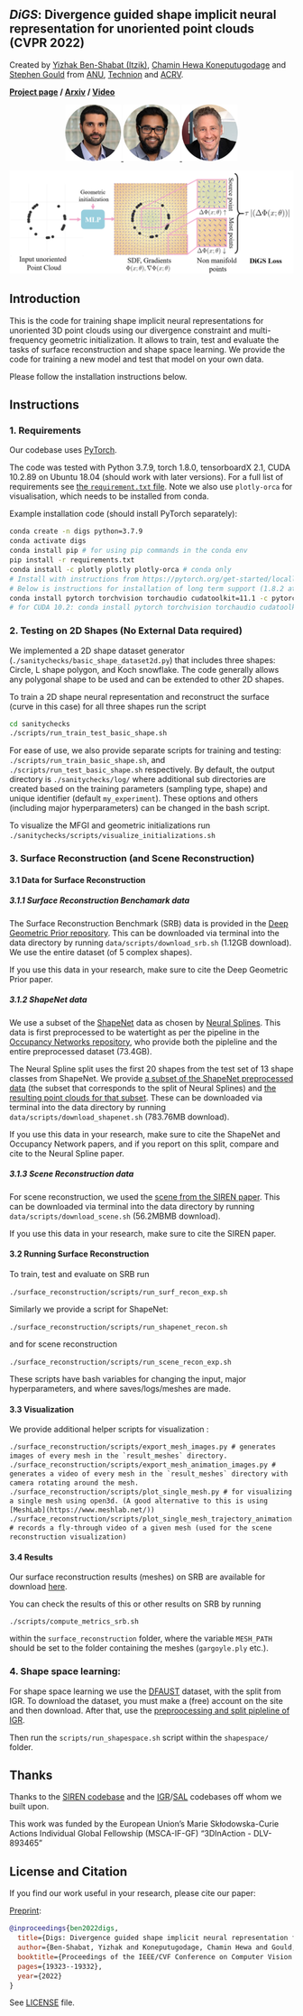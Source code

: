 ***DiGS***: Divergence guided shape implicit neural representation for unoriented point clouds (CVPR 2022)
---
Created by [Yizhak Ben-Shabat (Itzik)](http://www.itzikbs.com), [Chamin Hewa Koneputugodage]( https://www.linkedin.com/in/chamin-hewa-koneputugodage-b3ba17148/) and [Stephen Gould](http://users.cecs.anu.edu.au/~sgould/) from [ANU](https://www.anu.edu.au/), [Technion](https://www.technion.ac.il/) and [ACRV](https://roboticvision.org/).

__[Project page](https://chumbyte.github.io/DiGS-Site/)&nbsp;/ [Arxiv](https://arxiv.org/pdf/2106.10811)&nbsp;/ [Video](https://arxiv.org/pdf/2106.10811)__

<div align="center">
  <a href="https://www.itzikbs.com/" target="blank">
    <img src="assets/YizhakBenShabat.jpg" alt="Yizhak Ben-Shabat (Itzik)" style="height:100px;">
  </a>
  <a href="https://www.linkedin.com/in/chamin-hewa-koneputugodage-b3ba17148/" target="blank">
    <img src="assets/ChaminHewa.jpg" alt="Chamin Hewa Koneputugodage" style="height:100px;">
  </a>
  <a href="https://cecs.anu.edu.au/people/stephen-gould/" target="blank">
    <img src="assets/StephenGould.jpg" alt="Stephen Gould" style="height:100px;">
  </a>
</div>

![DiGS intuition](assets/digs_teaser_wbg.png)

## Introduction
This is the code for training shape implicit neural representations for unoriented 3D point clouds using our divergence constraint and multi-frequency geometric initialization.
It allows to train, test and evaluate the tasks of surface reconstruction and shape space learning.
We provide the code for training a new model and test that model on your own data.

Please follow the installation instructions below.

## Instructions

### 1. Requirements

Our codebase uses [PyTorch](https://pytorch.org/).

The code was tested with Python 3.7.9, torch 1.8.0, tensorboardX 2.1, CUDA 10.2.89 on Ubuntu 18.04 (should work with later versions).
For a full list of requirements see [the `requirement.txt` file](requirements.txt). Note we also use `plotly-orca` for visualisation, which needs to be installed from conda.

Example installation code (should install PyTorch separately):
```sh
conda create -n digs python=3.7.9
conda activate digs
conda install pip # for using pip commands in the conda env
pip install -r requirements.txt
conda install -c plotly plotly plotly-orca # conda only 
# Install with instructions from https://pytorch.org/get-started/locally/
# Below is instructions for installation of long term support (1.8.2 at the time).
conda install pytorch torchvision torchaudio cudatoolkit=11.1 -c pytorch-lts -c nvidia
# for CUDA 10.2: conda install pytorch torchvision torchaudio cudatoolkit=10.2 -c pytorch-lts
```

###  2. Testing on 2D Shapes (No External Data required)

We implemented a 2D shape dataset generator (`./sanitychecks/basic_shape_dataset2d.py`) that includes three shapes: Circle, L shape polygon, and Koch snowflake. The code generally allows any polygonal shape to be used and can be extended to other 2D shapes. 

To train a 2D shape neural representation and reconstruct the surface (curve in this case) for all three shapes run the script 
```sh
cd sanitychecks
./scripts/run_train_test_basic_shape.sh
```

For ease of use, we also provide separate scripts for training and testing: `./scripts/run_train_basic_shape.sh`, and `./scripts/run_test_basic_shape.sh` respectively.
By default, the output directory is `./sanitychecks/log/` where additional sub directories are created based on the training parameters (sampling type, shape) and unique identifier (default `my_experiment`). These options and others (including major hyperparameters) can be changed in the bash script.

To visualize the MFGI and geometric initializations run `./sanitychecks/scripts/visualize_initializations.sh`

### 3. Surface Reconstruction (and Scene Reconstruction)
#### 3.1 Data for Surface Reconstruction
##### 3.1.1 Surface Reconstruction Benchamark data
The Surface Reconstruction Benchmark (SRB) data is provided in the [Deep Geometric Prior repository](https://github.com/fwilliams/deep-geometric-prior).
This can be downloaded via terminal into the data directory by running `data/scripts/download_srb.sh` (1.12GB download). We use the entire dataset (of 5 complex shapes).

If you use this data in your research, make sure to cite the Deep Geometric Prior paper.

##### 3.1.2 ShapeNet data
We use a subset of the [ShapeNet](https://shapenet.org/) data as chosen by [Neural Splines](https://github.com/fwilliams/neural-splines). This data is first preprocessed to be watertight as per the pipeline in the [Occupancy Networks repository](https://github.com/autonomousvision/occupancy_networks), who provide both the pipleline and the entire preprocessed dataset (73.4GB). 

The Neural Spline split uses the first 20 shapes from the test set of 13 shape classes from ShapeNet. We provide [a subset of the ShapeNet preprocessed data](https://drive.google.com/file/d/1h6TFHnza0axOZz5AuRkfyLMx_sFcu_Yf/view?usp=sharing) (the subset that corresponds to the split of Neural Splines) and [the resulting point clouds for that subset](https://drive.google.com/file/d/14CW_a0gS3ARJsIonyqPc5eKT3iVcCWZ0/view?usp=sharing). These can be downloaded via terminal into the data directory by running `data/scripts/download_shapenet.sh`  (783.76MB download).

If you use this data in your research, make sure to cite the ShapeNet and Occupancy Network papers, and if you report on this split, compare and cite to the Neural Spline paper.

##### 3.1.3 Scene Reconstruction data
For scene reconstruction, we used the [scene from the SIREN paper](https://drive.google.com/drive/folders/1_iq__37-hw7FJOEUK1tX7mdp8SKB368K?usp=sharing). This can be downloaded via terminal into the data directory by running `data/scripts/download_scene.sh`  (56.2MBMB download).

If you use this data in your research, make sure to cite the SIREN paper.

#### 3.2 Running Surface Reconstruction
To train, test and evaluate on SRB run 

```./surface_reconstruction/scripts/run_surf_recon_exp.sh```

Similarly we provide a script for ShapeNet: 

```./surface_reconstruction/scripts/run_shapenet_recon.sh```

and for scene reconstruction 

```./surface_reconstruction/scripts/run_scene_recon_exp.sh``` 

These scripts have bash variables for changing the input, major hyperparameters, and where saves/logs/meshes are made.

#### 3.3 Visualization
We provide additional helper scripts for visualization : 
```
./surface_reconstruction/scripts/export_mesh_images.py # generates images of every mesh in the `result_meshes` directory. 
./surface_reconstruction/scripts/export_mesh_animation_images.py # generates a video of every mesh in the `result_meshes` directory with camera rotating around the mesh. 
./surface_reconstruction/scripts/plot_single_mesh.py # for visualizing a single mesh using open3d. (A good alternative to this is using [MeshLab](https://www.meshlab.net/))
./surface_reconstruction/scripts/plot_single_mesh_trajectory_animation.py # records a fly-through video of a given mesh (used for the scene reconstruction visualization) 
```

#### 3.4 Results
Our surface reconstruction results (meshes) on SRB are available for download [here](https://drive.google.com/drive/folders/1X6w8XLcrOCihxyCS82dkqW-EctvyIDlr?usp=sharing). 

You can check the results of this or other results on SRB by running
```
./scripts/compute_metrics_srb.sh
```
within the `surface_reconstruction` folder, where the variable `MESH_PATH` should be set to the folder containing the meshes (`gargoyle.ply` etc.).

### 4. Shape space learning:

For shape space learning we use the [DFAUST](https://dfaust.is.tue.mpg.de/) dataset, with the split from IGR. To download the dataset, you must make a (free) account on the site and then download. After that, use the [preproocessing and split pipleline of IGR](https://github.com/amosgropp/IGR).

Then run the `scripts/run_shapespace.sh` script within the `shapespace/` folder.



## Thanks

Thanks to the [SIREN codebase](https://github.com/vsitzmann/siren) and the [IGR](https://github.com/amosgropp/IGR)/[SAL](https://github.com/amosgropp/IGR) codebases off whom we built upon. 


This work was funded by the European Union’s Marie Skłodowska-Curie Actions Individual Global Fellowship (MSCA-IF-GF) “3DInAction - DLV-893465”

## License and Citation

If you find our work useful in your research, please cite our paper:

[Preprint](http://arxiv.org/abs/2106.10811):
```bibtex
@inproceedings{ben2022digs,
  title={Digs: Divergence guided shape implicit neural representation for unoriented point clouds},
  author={Ben-Shabat, Yizhak and Koneputugodage, Chamin Hewa and Gould, Stephen},
  booktitle={Proceedings of the IEEE/CVF Conference on Computer Vision and Pattern Recognition},
  pages={19323--19332},
  year={2022}
}
```

See [LICENSE](LICENSE) file.
